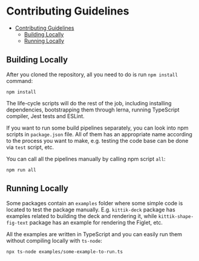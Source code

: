 # Contributing Guidelines

- [Contributing Guidelines](#contributing-guidelines)
  - [Building Locally](#building-locally)
  - [Running Locally](#running-locally)

## Building Locally

After you cloned the repository, all you need to do is run `npm install` command:

```shell
npm install
```

The life-cycle scripts will do the rest of the job, including installing dependencies, bootstrapping them through lerna, running TypeScript compiler, Jest tests and ESLint.

If you want to run some build pipelines separately, you can look into npm scripts in `package.json` file. All of them has an appropriate name according to the process you want to make, e.g. testing the code base can be done via `test` script, etc.

You can call all the pipelines manually by calling npm script `all`:

```shell
npm run all
```

## Running Locally

Some packages contain an `examples` folder where some simple code is located to test the package manually. E.g. `kittik-deck` package has examples related to building the deck and rendering it, while `kittik-shape-fig-text` package has an example for rendering the Figlet, etc.

All the examples are written in TypeScript and you can easily run them without compiling locally with `ts-node`:

```shell
npx ts-node examples/some-example-to-run.ts
```
